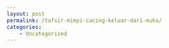 ```yaml
---
layout: post
permalink: /tafsir-mimpi-cacing-keluar-dari-muka/
categories:
    - Uncategorized
---
```


